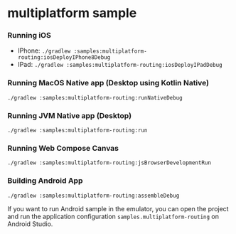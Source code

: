 # multiplatform sample

### Running iOS
- IPhone: `./gradlew :samples:multiplatform-routing:iosDeployIPhone8Debug`
- IPad: `./gradlew :samples:multiplatform-routing:iosDeployIPadDebug`

### Running MacOS Native app (Desktop using Kotlin Native)
```shell
./gradlew :samples:multiplatform-routing:runNativeDebug
```

### Running JVM Native app (Desktop)
```shell
./gradlew :samples:multiplatform-routing:run
```

### Running Web Compose Canvas
```shell
./gradlew :samples:multiplatform-routing:jsBrowserDevelopmentRun
```

### Building Android App
```shell
./gradlew :samples:multiplatform-routing:assembleDebug
```

If you want to run Android sample in the emulator, you can open the project and run the application configuration `samples.multiplatform-routing` on Android Studio.
